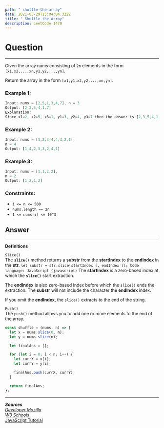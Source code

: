 ```yaml
---
path: " shuffle-the-array"
date: 2021-03-29T15:04:04.322Z
title: " Shuffle the Array"
description: LeetCode 1470
---
```

# Question

- - -

Given the array nums consisting of `2n` elements in the form `[x1,x2,...,xn,y1,y2,...,yn]`.

Return the array in the form `[x1,y1,x2,y2,...,xn,yn]`.

### Example 1:

```js
Input: nums = [2,5,1,3,4,7], n = 3 
Output: [2,3,5,4,1,7]  
Explanation: 
Since x1=2, x2=5, x3=1, y1=3, y2=4, y3=7 then the answer is [2,3,5,4,1,7]. 
```

### Example 2:

```js
Input: nums = [1,2,3,4,4,3,2,1], 
n = 4 
Output: [1,4,2,3,3,2,4,1] 
```

### Example 3:

```js
Input: nums = [1,1,2,2], 
n = 2 
Output: [1,2,1,2]
```

### Constraints:

* `1 <= n <= 500`  
* `nums.length == 2n` 
* `1 <= nums[i] <= 10^3`

## Answer

- - -

**Definitions**

`Slice()` \
The **`slice()`** method returns a **substr** from the **startIndex** to the **endIndex** in the **str**. `let substr = str.slice(startIndex [, endIndex ]); Code language: JavaScript (javascript)` The **startIndex** is a zero-based index at which the **`slice()`** start extraction.

The **endIndex** is also zero-based index before which the `slice()` ends the extraction. The **substr** will not include the character the **endIndex** index.

If you omit the **endIndex**, the `slice()` extracts to the end of the string.

`Push()`  \
The `push()` method allows you to add one or more elements to the end of the array. 

```js
const shuffle = (nums, n) => {
  let x = nums.slice(0, n);
  let y = nums.slice(n);

  let finalAns = [];

  for (let i = 0; i < n; i++) {
    let currX = x[i];
    let currY = y[i];

    finalAns.push(currX, currY);
  }

  return finalAns;
};
```

- - -

***Sources***\
*[Developer Mozilla ](https://developer.mozilla.org/en-US/docs/Web/JavaScript/Guide/Regular_Expressions)*\
*[W3 Schools ](https://www.w3schools.com/jsref/jsref_replace.asp)*\
[JavaScript Tutorial](https://www.javascripttutorial.net/)